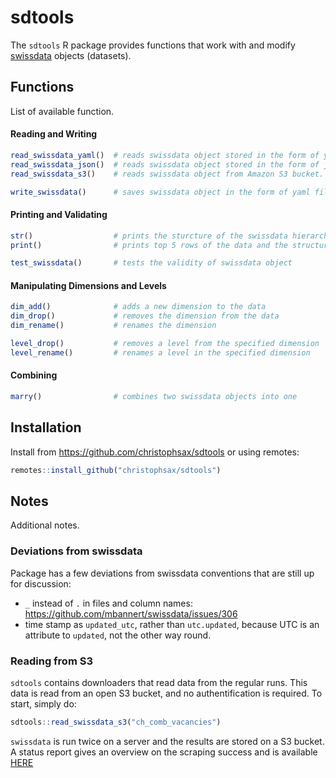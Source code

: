 # sdtools

The `sdtools` R package provides functions that work with and modify [swissdata](https://github.com/mbannert/swissdata) objects (datasets).

## Functions ##

List of available function.

#### Reading and Writing ####

```r
read_swissdata_yaml()  # reads swissdata object stored in the form of yaml files
read_swissdata_json()  # reads swissdata object stored in the form of json files
read_swissdata_s3()    # reads swissdata object from Amazon S3 bucket.

write_swissdata()      # saves swissdata object in the form of yaml files
```

#### Printing and Validating ####

```r
str()                  # prints the sturcture of the swissdata hierarchy
print()                # prints top 5 rows of the data and the structure of hierarchy

test_swissdata()       # tests the validity of swissdata object
```

#### Manipulating Dimensions and Levels ####

```r
dim_add()              # adds a new dimension to the data
dim_drop()             # removes the dimension from the data
dim_rename()           # renames the dimension

level_drop()           # removes a level from the specified dimension
level_rename()         # renames a level in the specified dimension
```

#### Combining ####

```r
marry()                # combines two swissdata objects into one
```

## Installation ##

Install from https://github.com/christophsax/sdtools or using remotes:

```r
remotes::install_github("christophsax/sdtools")
```

## Notes ##

Additional notes.

### Deviations from swissdata ###

Package has a few deviations from swissdata conventions that are still up for discussion:

- `_` instead of `.` in files and column names: https://github.com/mbannert/swissdata/issues/306
- time stamp as `updated_utc`, rather than `utc.updated`, because UTC is an attribute to `updated`, not the other way round.

### Reading from S3 ###

`sdtools` contains downloaders that read data from the regular runs.
This data is read from an open S3 bucket, and no authentification is required.
To start, simply do:

```r
sdtools::read_swissdata_s3("ch_comb_vacancies")
```

`swissdata` is run twice on a server and the results are stored on a S3 bucket.
A status report gives an overview on the scraping success and is available [HERE](https://sos-ch-dk-2.exo.io/swissdata/status.html)

